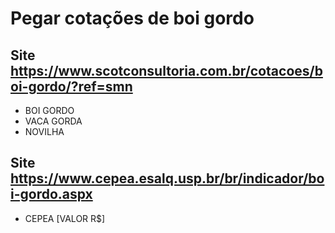 # Pegar cotações de boi gordo

## Site https://www.scotconsultoria.com.br/cotacoes/boi-gordo/?ref=smn

- BOI GORDO
- VACA GORDA
- NOVILHA

## Site https://www.cepea.esalq.usp.br/br/indicador/boi-gordo.aspx

- CEPEA [VALOR R$]

